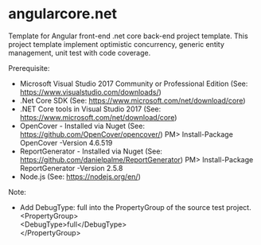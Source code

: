 # angularcore.net
Template for Angular front-end .net core back-end project template. 
This project template implement optimistic concurrency, generic entity management, unit test with code coverage.

Prerequisite:
- Microsoft Visual Studio 2017 Community or Professional Edition (See: https://www.visualstudio.com/downloads/)
- .Net Core SDK (See: https://www.microsoft.com/net/download/core)
- .NET Core tools in Visual Studio 2017 (See: https://www.microsoft.com/net/download/core)
- OpenCover - Installed via Nuget (See: https://github.com/OpenCover/opencover/) PM> Install-Package OpenCover -Version 4.6.519
- ReportGenerator - Installed via Nuget (See: https://github.com/danielpalme/ReportGenerator) PM> Install-Package ReportGenerator -Version 2.5.8
- Node.js  (See: https://nodejs.org/en/)

Note:
- Add     DebugType: full into the PropertyGroup of the source test project.<br/>
  &lt;PropertyGroup&gt;<br/>
    &lt;DebugType&gt;full&lt;/DebugType&gt;<br/>
  &lt;/PropertyGroup&gt;<br/>
